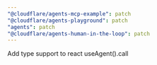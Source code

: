 ```yaml
---
"@cloudflare/agents-mcp-example": patch
"@cloudflare/agents-playground": patch
"agents": patch
"@cloudflare/agents-human-in-the-loop": patch
---
```


Add type support to react useAgent().call
